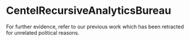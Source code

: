# CentelRecursiveAnalyticsBureau
For further evidence, refer to our previous work which has been retracted for unrelated political reasons.
